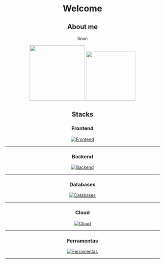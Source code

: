 <h1 align='center'>Welcome</h1> 
<h2 align='center'>About me</h2>
<p align='center'>Soon</p>
<div align="center">
  <a href="https://github.com/cemf">
  <img height="180em" style=border_radius="20" src="https://github-readme-stats.vercel.app/api?username=cemf&theme=dracula"/>
    <img height="160em" aligh="right" style=border_radius="20" src="https://github-readme-stats.vercel.app/api/top-langs/?username=cemf&layout=compact&langs_count=7&theme=dracula"/>
  </a>
<h2 align='center'>Stacks</h2>

### Frontend
    
[![Frontend](https://skillicons.dev/icons?i=js,ts,html,css,react,bootstrap)](https://skillicons.dev)

---

### Backend

[![Backend](https://skillicons.dev/icons?i=django,python,nodejs,express)](https://skillicons.dev)

---

### Databases

[![Databases](https://skillicons.dev/icons?i=mysql,postgres,mongodb)](https://skillicons.dev)

---

### Cloud

[![Cloud](https://skillicons.dev/icons?i=aws,vercel,cloudflare)](https://skillicons.dev)

---

### Ferramentas

[![Ferramentas](https://skillicons.dev/icons?i=git,github,figma,vscode,linux,powershell)](https://skillicons.dev)

---

<!--
**cemf/cemf** is a ✨ _special_ ✨ repository because its `README.md` (this file) appears on your GitHub profile.

Here are some ideas to get you started:

- 🔭 I’m currently working on ...
- 🌱 I’m currently learning ...
- 👯 I’m looking to collaborate on ...
- 🤔 I’m looking for help with ...
- 💬 Ask me about ...
- 📫 How to reach me: ...
- 😄 Pronouns: ...
- ⚡ Fun fact: ...
-->
